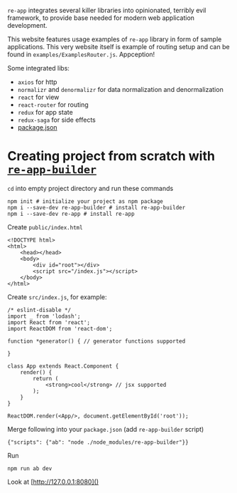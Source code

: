 <p>
    <code>re-app</code> integrates several killer libraries into opinionated, terribly evil framework,
    to provide base needed for modern web application development.
</p>
<p>
    This website features usage examples of <code>re-app</code> library in form of sample applications.
    This very website itself is example of routing setup and can be found in <code>examples/ExamplesRouter.js</code>.
    Appception!
</p>
<p>Some integrated libs:</p>
<ul>
    <li>
        <code>axios</code> for http
    </li>
    <li>
        <code>normalizr</code> and <code>denormalizr</code> for data normalization and denormalization
    </li>
    <li>
        <code>react</code> for view
    </li>
    <li>
        <code>react-router</code> for routing
    </li>
    <li>
        <code>redux</code> for app state
    </li>
    <li>
        <code>redux-saga</code> for side effects
    </li>
    <li>
        <a href="https://github.com/stackscz/re-app/tree/master/package.json" target="_blank">package.json</a>
    </li>
</ul>


# Creating project from scratch with <a href="https://github.com/stackscz/re-app-builder" target="_blank">`re-app-builder` <i class="fa fa-external-link"></i></a>


`cd` into empty project directory and run these commands

    npm init # initialize your project as npm package
    npm i --save-dev re-app-builder # install re-app-builder
    npm i --save-dev re-app # install re-app


Create `public/index.html`

    <!DOCTYPE html>
    <html>
        <head></head>
        <body>
            <div id="root"></div>
            <script src="/index.js"></script>
        </body>
    </html>

    
Create `src/index.js`, for example:

    /* eslint-disable */
    import _ from 'lodash';
    import React from 'react';
    import ReactDOM from 'react-dom';
    
    function *generator() { // generator functions supported
    
    }
    
    class App extends React.Component {
        render() {
            return (
                <strong>cool</strong> // jsx supported
            );
        }
    }
    
    ReactDOM.render(<App/>, document.getElementById('root'));


Merge following into your `package.json` (add `re-app-builder` script)

    {"scripts": {"ab": "node ./node_modules/re-app-builder"}}


Run

    npm run ab dev


Look at [http://127.0.0.1:8080]()
